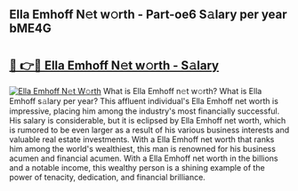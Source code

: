 ## Ella Emhoff N𝚎t w𝚘rth - Part-oe6 S𝚊lary per year bME4G

# <h2><a href="http://gc4qvq1.nevu.top/?p=Ella+Emhoff">🔗 👉🔴 Ella Emhoff N𝚎t w𝚘rth - S𝚊lary</a></h2>

[![Ella Emhoff N𝚎t W𝚘rth](https://i.imgur.com/Oavwk0R.jpeg)](http://gc4qvq1.nevu.top/?p=Ella+Emhoff)
What is Ella Emhoff n𝚎t w𝚘rth? What is Ella Emhoff s𝚊lary per year?
This affluent individual's Ella Emhoff net worth is impressive, placing him among the industry's most financially successful. His salary is considerable, but it is eclipsed by Ella Emhoff net worth, which is rumored to be even larger as a result of his various business interests and valuable real estate investments. With a Ella Emhoff net worth that ranks him among the world's wealthiest, this man is renowned for his business acumen and financial acumen. With a Ella Emhoff net worth in the billions and a notable income, this wealthy person is a shining example of the power of tenacity, dedication, and financial brilliance.
